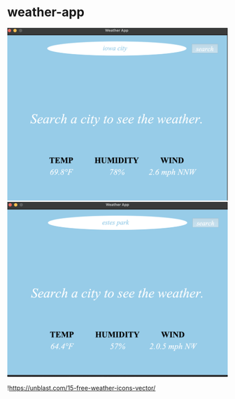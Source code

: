 # weather-app

![iowa city weather](images/iowa-city-weather.png)
![estes park weather](images/estes-park-weather.png)

!https://unblast.com/15-free-weather-icons-vector/